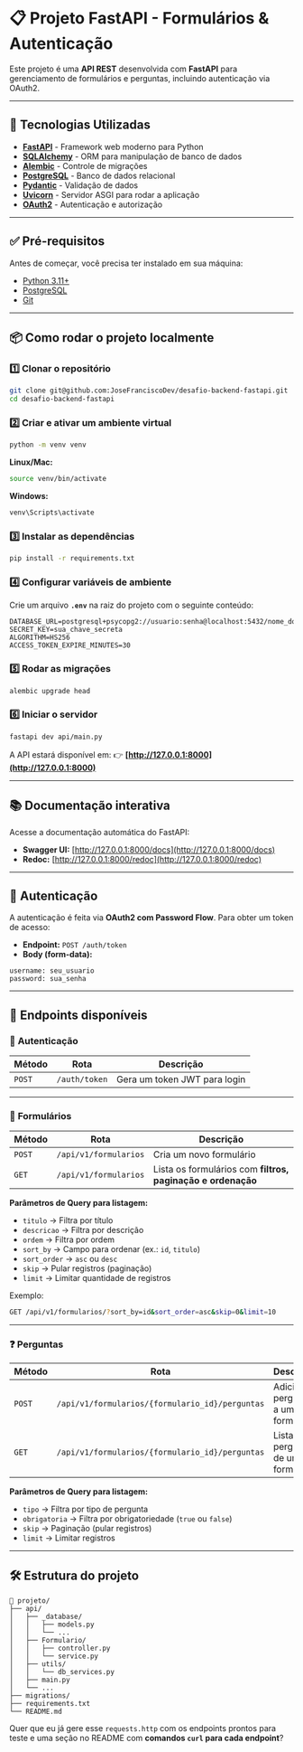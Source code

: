 # 📋 Projeto FastAPI - Formulários & Autenticação

Este projeto é uma **API REST** desenvolvida com **FastAPI** para gerenciamento de formulários e perguntas, incluindo autenticação via OAuth2.

---

## 🚀 Tecnologias Utilizadas

- **[FastAPI](https://fastapi.tiangolo.com/)** - Framework web moderno para Python
- **[SQLAlchemy](https://www.sqlalchemy.org/)** - ORM para manipulação de banco de dados
- **[Alembic](https://alembic.sqlalchemy.org/)** - Controle de migrações
- **[PostgreSQL](https://www.postgresql.org/)** - Banco de dados relacional
- **[Pydantic](https://docs.pydantic.dev/)** - Validação de dados
- **[Uvicorn](https://www.uvicorn.org/)** - Servidor ASGI para rodar a aplicação
- **[OAuth2](https://fastapi.tiangolo.com/tutorial/security/oauth2-jwt/)** - Autenticação e autorização

---

## ✅ Pré-requisitos

Antes de começar, você precisa ter instalado em sua máquina:

- [Python 3.11+](https://www.python.org/downloads/)
- [PostgreSQL](https://www.postgresql.org/)
- [Git](https://git-scm.com/)

---

## 📦 Como rodar o projeto localmente

### 1️⃣ **Clonar o repositório**
```bash
git clone git@github.com:JoseFranciscoDev/desafio-backend-fastapi.git
cd desafio-backend-fastapi
````

### 2️⃣ **Criar e ativar um ambiente virtual**

```bash
python -m venv venv
```

**Linux/Mac:**

```bash
source venv/bin/activate
```

**Windows:**

```bash
venv\Scripts\activate
```

### 3️⃣ **Instalar as dependências**

```bash
pip install -r requirements.txt
```

### 4️⃣ **Configurar variáveis de ambiente**

Crie um arquivo **`.env`** na raiz do projeto com o seguinte conteúdo:

```env
DATABASE_URL=postgresql+psycopg2://usuario:senha@localhost:5432/nome_do_banco
SECRET_KEY=sua_chave_secreta
ALGORITHM=HS256
ACCESS_TOKEN_EXPIRE_MINUTES=30
```

### 5️⃣ **Rodar as migrações**

```bash
alembic upgrade head
```

### 6️⃣ **Iniciar o servidor**

```bash
fastapi dev api/main.py
```

A API estará disponível em:
👉 **[http://127.0.0.1:8000](http://127.0.0.1:8000)**

---

## 📚 Documentação interativa

Acesse a documentação automática do FastAPI:

* **Swagger UI:** [http://127.0.0.1:8000/docs](http://127.0.0.1:8000/docs)
* **Redoc:** [http://127.0.0.1:8000/redoc](http://127.0.0.1:8000/redoc)

---

## 🔑 Autenticação

A autenticação é feita via **OAuth2 com Password Flow**.
Para obter um token de acesso:

* **Endpoint:** `POST /auth/token`
* **Body (form-data):**

```text
username: seu_usuario
password: sua_senha
```

---

## 📌 Endpoints disponíveis

### 🔐 **Autenticação**

| Método | Rota          | Descrição                    |
| ------ | ------------- | ---------------------------- |
| `POST` | `/auth/token` | Gera um token JWT para login |

---

### 📝 **Formulários**

| Método | Rota                  | Descrição                                                   |
| ------ | --------------------- | ----------------------------------------------------------- |
| `POST` | `/api/v1/formularios` | Cria um novo formulário                                     |
| `GET`  | `/api/v1/formularios` | Lista os formulários com **filtros, paginação e ordenação** |

**Parâmetros de Query para listagem:**

* `titulo` → Filtra por título
* `descricao` → Filtra por descrição
* `ordem` → Filtra por ordem
* `sort_by` → Campo para ordenar (ex.: `id`, `titulo`)
* `sort_order` → `asc` ou `desc`
* `skip` → Pular registros (paginação)
* `limit` → Limitar quantidade de registros

Exemplo:

```bash
GET /api/v1/formularios/?sort_by=id&sort_order=asc&skip=0&limit=10
```

---

### ❓ **Perguntas**

| Método | Rota                                            | Descrição                          |
| ------ | ----------------------------------------------- | ---------------------------------- |
| `POST` | `/api/v1/formularios/{formulario_id}/perguntas` | Adiciona perguntas a um formulário |
| `GET`  | `/api/v1/formularios/{formulario_id}/perguntas` | Lista perguntas de um formulário   |

**Parâmetros de Query para listagem:**

* `tipo` → Filtra por tipo de pergunta
* `obrigatoria` → Filtra por obrigatoriedade (`true` ou `false`)
* `skip` → Paginação (pular registros)
* `limit` → Limitar registros

---

## 🛠 Estrutura do projeto

```
📂 projeto/
├── api/
│   ├── _database/
│   │   ├── models.py
│   │   └── ...
│   ├── Formulario/
│   │   ├── controller.py
│   │   └── service.py
│   ├── utils/
│   │   └── db_services.py
│   ├── main.py
│   └── ...
├── migrations/
├── requirements.txt
└── README.md
```

Quer que eu já gere esse `requests.http` com os endpoints prontos para teste e uma seção no README com **comandos `curl` para cada endpoint**?
```


